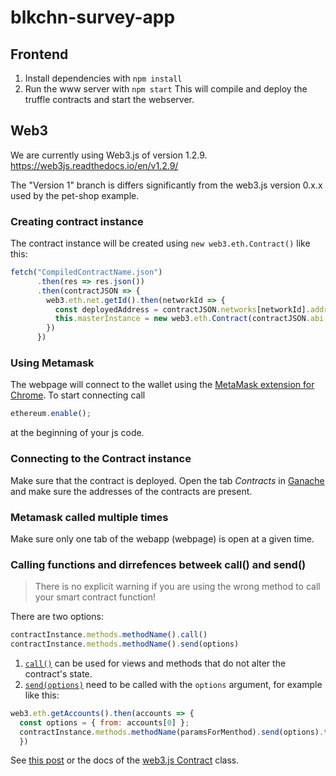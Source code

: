 # blkchn-survey-app

## Frontend
1. Install dependencies with `npm install`
2. Run the www server with `npm start`
This will compile and deploy the truffle contracts and start the webserver.

## Web3
We are currently using Web3.js of version 1.2.9. https://web3js.readthedocs.io/en/v1.2.9/

The "Version 1" branch is differs significantly from the web3.js version 0.x.x used by the pet-shop example.

### Creating contract instance
The contract instance will be created using `new web3.eth.Contract()` like this:
```js
fetch("CompiledContractName.json")
      .then(res => res.json())
      .then(contractJSON => {
        web3.eth.net.getId().then(networkId => {
          const deployedAddress = contractJSON.networks[networkId].address;
          this.masterInstance = new web3.eth.Contract(contractJSON.abi, deployedAddress);
        })
      })
```

### Using Metamask
The webpage will connect to the wallet using the [MetaMask extension for Chrome](https://chrome.google.com/webstore/detail/metamask/nkbihfbeogaeaoehlefnkodbefgpgknn). To start connecting call 
```js
ethereum.enable();
```
at the beginning of your js code.

### Connecting to the Contract instance
Make sure that the contract is deployed. Open the tab *Contracts* in [Ganache](https://www.trufflesuite.com/ganache) and make sure the addresses of the contracts are present.

### Metamask called multiple times
Make sure only one tab of the webapp (webpage) is open at a given time.

### Calling functions and dirrefences betweek call() and send()
>There is no explicit warning if you are using the wrong method to call your smart contract function!

There are two options:

```js
contractInstance.methods.methodName().call()
contractInstance.methods.methodName().send(options)
```
1. [`call()`](https://web3js.readthedocs.io/en/v1.2.7/web3-eth-contract.html#contract-call) can be used for views and methods that do not alter the contract's state. 
2. [`send(options)`](https://web3js.readthedocs.io/en/v1.2.7/web3-eth-contract.html#contract-send) need to be called with the `options` argument, for example like this:

```js
web3.eth.getAccounts().then(accounts => {
  const options = { from: accounts[0] };
  contractInstance.methods.methodName(paramsForMenthod).send(options).then(console.log);
  })
```

See [this post](https://bitsofco.de/calling-smart-contract-functions-using-web3-js-call-vs-send/) or the docs of the [web3.js Contract](https://web3js.readthedocs.io/en/v1.2.7/web3-eth-contract.html) class.
